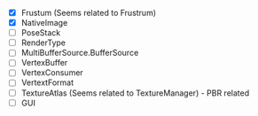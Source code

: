 - [x] Frustum (Seems related to Frustrum)
- [X] NativeImage
- [ ] PoseStack
- [ ] RenderType
- [ ] MultiBufferSource.BufferSource
- [ ] VertexBuffer
- [ ] VertexConsumer
- [ ] VertextFormat
- [ ] TextureAtlas (Seems related to TextureManager) - PBR related
- [ ] GUI
